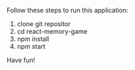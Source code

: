 Follow these steps to run this application:

1. clone git repositor
2. cd react-memory-game
3. npm install
4. npm start

Have fun!
